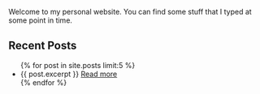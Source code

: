 Welcome to my personal website. You can find some stuff that I typed at some point in time.

## Recent Posts
<ul>
  {% for post in site.posts limit:5 %}
  <li>
    {{ post.excerpt }}
    <a href="{{ post.url }}">Read more</a>
  </li>
  {% endfor %}
</ul>
